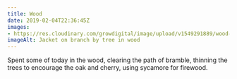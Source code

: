 ```yaml
---
title: Wood
date: 2019-02-04T22:36:45Z
images: 
- https://res.cloudinary.com/growdigital/image/upload/v1549291889/wood-FA80A986.jpg
imageAlt: Jacket on branch by tree in wood
---
```


Spent some of today in the wood, clearing the path of bramble, thinning the trees to encourage the oak and cherry, using sycamore for firewood.
